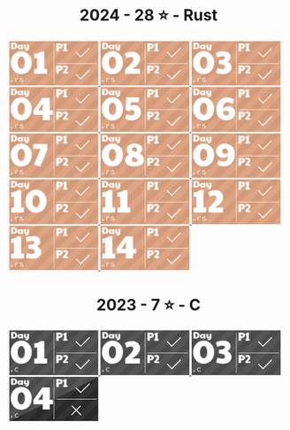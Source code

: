 <!-- AOC TILES BEGIN -->
<h1 align="center">
  2024 - 28 ⭐ - Rust
</h1>
<a href="2024/src/days/day01.rs">
  <img src=".aoc_tiles/tiles/2024/01.png" width="161px">
</a>
<a href="2024/src/days/day02.rs">
  <img src=".aoc_tiles/tiles/2024/02.png" width="161px">
</a>
<a href="2024/src/days/day03.rs">
  <img src=".aoc_tiles/tiles/2024/03.png" width="161px">
</a>
<a href="2024/src/days/day04.rs">
  <img src=".aoc_tiles/tiles/2024/04.png" width="161px">
</a>
<a href="2024/src/days/day05.rs">
  <img src=".aoc_tiles/tiles/2024/05.png" width="161px">
</a>
<a href="2024/src/days/day06.rs">
  <img src=".aoc_tiles/tiles/2024/06.png" width="161px">
</a>
<a href="2024/src/days/day07.rs">
  <img src=".aoc_tiles/tiles/2024/07.png" width="161px">
</a>
<a href="2024/src/days/day08.rs">
  <img src=".aoc_tiles/tiles/2024/08.png" width="161px">
</a>
<a href="2024/src/days/day09.rs">
  <img src=".aoc_tiles/tiles/2024/09.png" width="161px">
</a>
<a href="2024/src/days/day10.rs">
  <img src=".aoc_tiles/tiles/2024/10.png" width="161px">
</a>
<a href="2024/src/days/day11.rs">
  <img src=".aoc_tiles/tiles/2024/11.png" width="161px">
</a>
<a href="2024/src/days/day12.rs">
  <img src=".aoc_tiles/tiles/2024/12.png" width="161px">
</a>
<a href="2024/src/days/day13.rs">
  <img src=".aoc_tiles/tiles/2024/13.png" width="161px">
</a>
<a href="2024/src/days/day14.rs">
  <img src=".aoc_tiles/tiles/2024/14.png" width="161px">
</a>
<h1 align="center">
  2023 - 7 ⭐ - C
</h1>
<a href="2023/day01/part1.c">
  <img src=".aoc_tiles/tiles/2023/01.png" width="161px">
</a>
<a href="2023/day02/part1.c">
  <img src=".aoc_tiles/tiles/2023/02.png" width="161px">
</a>
<a href="2023/day03/part1.c">
  <img src=".aoc_tiles/tiles/2023/03.png" width="161px">
</a>
<a href="2023/day04/part1.c">
  <img src=".aoc_tiles/tiles/2023/04.png" width="161px">
</a>
<!-- AOC TILES END -->
